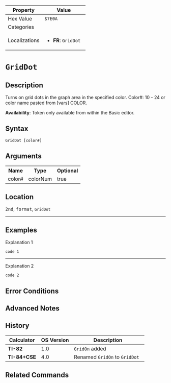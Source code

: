| Property      | Value |
|---------------|-------|
| Hex Value     | `$7E0A`|
| Categories    | <ul></ul> |
| Localizations | <ul><li><b>FR</b>: `GridDot `</li></ul> |

# `GridDot `

## Description
Turns on grid dots in the graph area in the specified color.
Color#: 10 - 24 or color name pasted from [vars] COLOR.


<b>Availability</b>: Token only available from within the Basic editor.

## Syntax
`GridDot [color#]`

## Arguments
<table>
<tr><th>Name</th><th>Type</th><th>Optional</th></tr>

<tr><td>color#</td><td>colorNum</td><td>true</td></tr>

</table>

## Location
<kbd>2nd</kbd>, <kbd>format</kbd>, `GridDot`
<hr>

## Examples

Explanation 1
```ti-basic
code 1
```
---
Explanation 2
```ti-basic
code 2
```

## Error Conditions


## Advanced Notes


## History
| Calculator | OS Version | Description |
|------------|------------|-------------|
| <b>TI-82</b> | 1.0 | `GridOn` added
| <b>TI-84+CSE</b> | 4.0 | Renamed `GridOn` to `GridDot `

## Related Commands

    